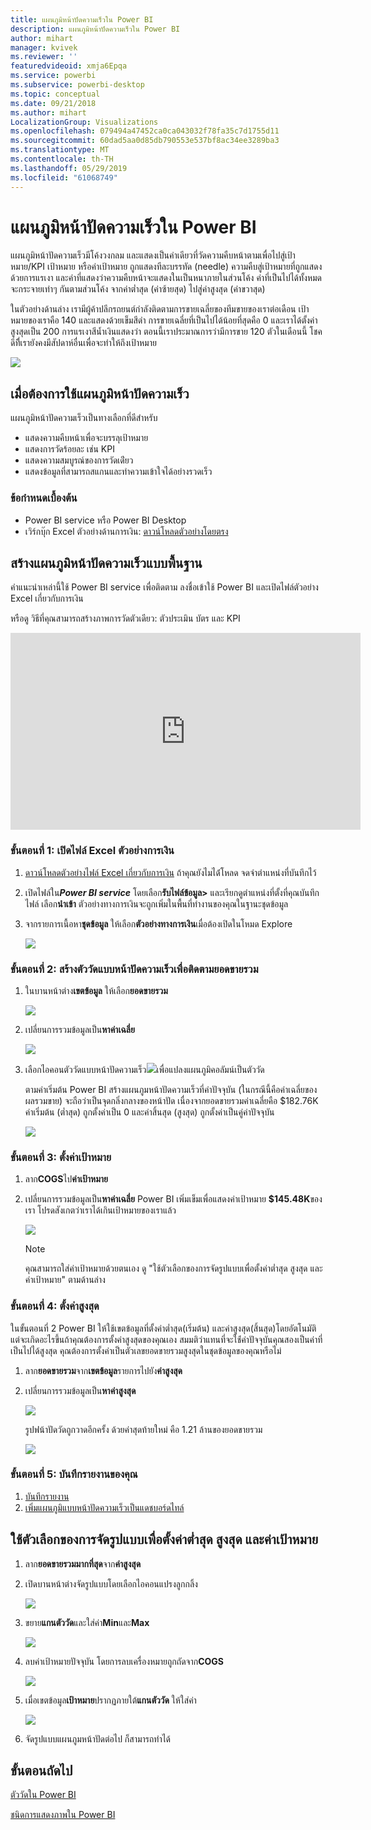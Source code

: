 ```yaml
---
title: แผนภูมิหน้าปัดความเร็วใน Power BI
description: แผนภูมิหน้าปัดความเร็วใน Power BI
author: mihart
manager: kvivek
ms.reviewer: ''
featuredvideoid: xmja6Epqa
ms.service: powerbi
ms.subservice: powerbi-desktop
ms.topic: conceptual
ms.date: 09/21/2018
ms.author: mihart
LocalizationGroup: Visualizations
ms.openlocfilehash: 079494a47452ca0ca043032f78fa35c7d1755d11
ms.sourcegitcommit: 60dad5aa0d85db790553e537bf8ac34ee3289ba3
ms.translationtype: MT
ms.contentlocale: th-TH
ms.lasthandoff: 05/29/2019
ms.locfileid: "61068749"
---
```

# <a name="radial-gauge-charts-in-power-bi"></a>แผนภูมิหน้าปัดความเร็วใน Power BI
แผนภูมิหน้าปัดความเร็วมีโค้งวงกลม และแสดงเป็นค่าเดียวที่วัดความคืบหน้าตามเพื่อไปสู่เป้าหมาย/KPI  เป้าหมาย หรือค่าเป้าหมาย ถูกแสดงทีละบรรทัด (needle) ความคืบสู่เป้าหมายที่ถูกแสดงด้วยการแรเงา  และค่าที่แสดงว่าความคืบหน้าจะแสดงในเป็นหนาภายในส่วนโค้ง ค่าที่เป็นไปได้ทั้งหมดจะกระจายเท่าๆ กันตามส่วนโค้ง จากค่าต่ำสุด (ค่าซ้ายสุด) ไปสู่ค่าสูงสุด (ค่าขวาสุด)

ในตัวอย่างด้านล่าง เรามีผู้ค้าปลีกรถยนต์กำลังติดตามการขายเฉลี่ยของทีมขายของเราต่อเดือน เป้าหมายของเราคือ 140 และแสดงด้วยเข็มสีดำ  การขายเฉลี่ยที่เป็นไปได้น้อยที่สุดคือ 0 และเราได้ตั้งค่าสูงสุดเป็น 200  การแรเงาสีน้ำเงินแสดงว่า ตอนนี้เราประมาณการว่ามีการขาย 120 ตัวในเดือนนี้ โชคดีทีี่เรายังคงมีสัปดาห์อื่นเพื่อจะทำให้ถึงเป้าหมาย

![](media/power-bi-visualization-radial-gauge-charts/gauge_m.png)

## <a name="when-to-use-a-radial-gauge"></a>เมื่อต้องการใช้แผนภูมิหน้าปัดความเร็ว
แผนภูมิหน้าปัดความเร็วเป็นทางเลือกที่ดีสำหรับ

* แสดงความคืบหน้าเพื่อจะบรรลุเป้าหมาย
* แสดงการวัดร้อยละ เช่น KPI
* แสดงความสมบูรณ์ของการวัดเด่ียว
* แสดงข้อมูลที่สามารถสแกนและทำความเข้าใจได้อย่างรวดเร็ว

### <a name="prerequisites"></a>ข้อกำหนดเบื้องต้น
 - Power BI service หรือ Power BI Desktop
 - เวิร์กบุ๊ก Excel ตัวอย่างด้านการเงิน: [ดาวน์โหลดตัวอย่างโดยตรง](http://go.microsoft.com/fwlink/?LinkID=521962)

## <a name="create-a-basic-radial-gauge"></a>สร้างแผนภูมิหน้าปัดความเร็วแบบพื้นฐาน
คำแนะนำเหล่านี้ใช้ Power BI service เพื่อติดตาม ลงชื่อเข้าใช้ Power BI และเปิดไฟล์ตัวอย่าง Excel เกี่ยวกับการเงิน  

หรือดู วิธีที่คุณสามารถสร้างภาพการวัดตัวเดียว: ตัวประเมิน บัตร และ KPI

<iframe width="560" height="315" src="https://www.youtube.com/embed/xmja6EpqaO0?list=PL1N57mwBHtN0JFoKSR0n-tBkUJHeMP2cP" frameborder="0" allowfullscreen></iframe>

### <a name="step-1-open-the-financial-sample-excel-file"></a>ขั้นตอนที่ 1: เปิดไฟล์ Excel ตัวอย่างการเงิน
1. [ดาวน์โหลดตัวอย่างไฟล์ Excel เกี่ยวกับการเงิน](../sample-financial-download.md) ถ้าคุณยังไมได้่โหลด จดจำตำแหน่งที่บันทึกไว้

2. เปิดไฟล์ใน***Power BI service*** โดยเลือก**รับไฟล์ข้อมูล\>** และเรียกดูตำแหน่งที่ตั้งที่คุณบันทึกไฟล์ เลือก**นำเข้า** ตัวอย่างทางการเงินจะถูกเพิ่มในพื้นที่ทำงานของคุณในฐานะชุดข้อมูล

3. จากรายการเนื้อหา**ชุดข้อมูล** ให้เลือก**ตัวอย่างทางการเงิน**เมื่อต้องเปิดในโหมด Explore

    ![](media/power-bi-visualization-radial-gauge-charts/power-bi-dataset.png)

### <a name="step-2-create-a-gauge-to-track-gross-sales"></a>ขั้นตอนที่ 2: สร้างตัววัดแบบหน้าปัดความเร็วเพื่อติดตามยอดขายรวม
1. ในบานหน้าต่าง**เขตข้อมูล** ให้เลือก**ยอดขายรวม**
   
   ![](media/power-bi-visualization-radial-gauge-charts/grosssalesvalue_new.png)
2. เปลี่ยนการรวมข้อมูลเป็น**หาค่าเฉลี่ย**
   
   ![](media/power-bi-visualization-radial-gauge-charts/changetoaverage_new.png)
3. เลือกไอคอนตัววัดแบบหน้าปัดความเร็ว![](media/power-bi-visualization-radial-gauge-charts/gaugeicon_new.png)เพื่อแปลงแผนภูมิคอลัมน์เป็นตัววัด
   
   ตามค่าเริ่มต้น Power BI สร้างแผนภูมหน้าปัดความเร็วที่ค่าปัจจุบัน (ในกรณีนี้คือค่าเฉลี่ยของผลรวมขาย) จะถือว่าเป็นจุดกลิ่งกลางของหน้าปัด เนื่องจากยอดขายรวมค่าเฉลี่ยคือ $182.76K ค่าเริ่มต้น (ต่ำสุด) ถูกตั้งค่าเป็น 0 และค่าสิ้นสุด (สูงสุด) ถูกตั้งค่าเป็นคู่ค่าปัจจุบัน
   
   ![](media/power-bi-visualization-radial-gauge-charts/gauge_no_target.png)

### <a name="step-3-set-a-target-value"></a>ขั้นตอนที่ 3: ตั้งค่าเป้าหมาย
1. ลาก**COGS**ไป**ค่าเป้าหมาย**
2. เปลี่ยนการรวมข้อมูลเป็น**หาค่าเฉลี่ย**
   Power BI เพิ่มเข็มเพื่อแสดงค่าเป้าหมาย **$145.48K**ของเรา โปรดสังเกตว่าเราได้เกินเป้าหมายของเราแล้ว
   
   ![](media/power-bi-visualization-radial-gauge-charts/gaugeinprogress_new.png)
   
   > [!NOTE]
   > คุณสามารถใส่ค่าเป้าหมายด้วยตนเอง  ดู "ใช้ตัวเลือกของการจัดรูปแบบเพื่อตั้งค่าต่ำสุด สูงสุด และค่าเป้าหมาย" ตามด้านล่าง
   > 
   > 

### <a name="step-4-set-a-maximum-value"></a>ขั้นตอนที่ 4: ตั้งค่าสูงสุด
ในขั้นตอนที่ 2 Power BI ให้ใช้เขตข้อมูลที่ตั้งค่าต่ำสุด(เริ่มต้น) และค่าสูงสุด(สิ้นสุด)โดยอัตโนมัติ  แต่จะเกิดอะไรขึ้นถ้าคุณต้องการตั้งค่าสูงสุดของคุณเอง  สมมติว่าแทนที่จะใช้่ค่าปัจจุบันคุณสองเป็นค่าที่เป็นไปได้สูงสุด คุณต้องการตั้งค่าเป็นตัวเลขยอดขายรวมสูงสุดในชุดข้อมูลของคุณหรือไม่ 

1. ลาก**ยอดขายรวม**จาก**เขตข้อมูล**รายการไปยัง**ค่าสูงสุด**
2. เปลี่ยนการรวมข้อมูลเป็น**หาค่าสูงสุด**
   
   ![](media/power-bi-visualization-radial-gauge-charts/setmaximum_new.png)
   
   รูปฟน้าปัดวัดถูกวาดอีกครั้ง ด้วยค่าสุดท้ายใหม่ คือ 1.21 ล้านของยอดขายรวม
   
   ![](media/power-bi-visualization-radial-gauge-charts/power-bi-final-gauge.png)

### <a name="step-5-save-your-report"></a>ขั้นตอนที่ 5: บันทึกรายงานของคุณ
1. [บันทึกรายงาน](../service-report-save.md)
2. [เพิ่มแผนภูมิแบบหน้าปัดความเร็วเป็นแดชบอร์ดไทล์](../service-dashboard-pin-tile-from-report.md) 

## <a name="use-formatting-options-to-manually-set-minimum-maximum-and-target-values"></a>ใช้ตัวเลือกของการจัดรูปแบบเพื่อตั้งค่าต่ำสุด สูงสุด และค่าเป้าหมาย
1. ลาก**ยอดขายรวมมากที่สุด**จาก**ค่าสูงสุด**
2. เปิดบานหน้าต่างจัดรูปแบบโดยเลือกไอคอนแปรงลูกกลิ้ง
   
   ![](media/power-bi-visualization-radial-gauge-charts/power-bi-roller.png)
3. ขยาย**แกนตัววัด**และใส่ค่า**Min**และ**Max**
   
    ![](media/power-bi-visualization-radial-gauge-charts/power-bi-gauge-axis.png)
4. ลบค่าเป้าหมายปัจจุบัน โดยการลบเครื่องหมายถูกถัดจาก**COGS**
   
    ![](media/power-bi-visualization-radial-gauge-charts/pbi_remove_target.png)
5. เมื่อเขตข้อมูล**เป้าหมาย**ปรากฏภายใต้**แกนตัววัด** ให้ใส่ค่า
   
    ![](media/power-bi-visualization-radial-gauge-charts/power-bi-gauge-target.png)
6. จัดรูปแบบแผนภูมหน้าปัดต่อไป ก็สามารถทำได้

## <a name="next-step"></a>ขั้นตอนถัดไป

[ตัววัดใน Power BI](power-bi-visualization-kpi.md)

[ชนิดการแสดงภาพใน Power BI](power-bi-visualization-types-for-reports-and-q-and-a.md)
